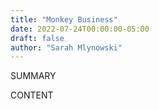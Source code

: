 ```yaml
---
title: "Monkey Business"
date: 2022-07-24T00:00:00-05:00
draft: false
author: "Sarah Mlynowski"
---
```


SUMMARY

<!--more-->

CONTENT